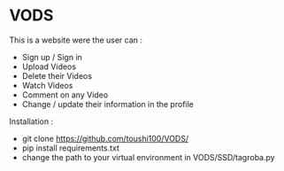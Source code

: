 # VODS
This is a website were the user can :
- Sign up / Sign in
- Upload Videos
- Delete their Videos
- Watch Videos
- Comment on any Video
- Change / update their information in the profile

Installation :
 - git clone https://github.com/toushi100/VODS/
 - pip install requirements.txt
 - change the path to your virtual environment in VODS/SSD/tagroba.py
